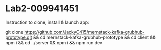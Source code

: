 # Lab2-009941451

Instruction to clone, install & launch app:

git clone https://github.com/JackyC415/mernstack-kafka-grubhub-prototype.git && cd mernstack-kafka-grubhub-prototype && cd client && npm i && cd ../server && npm i && npm run dev
